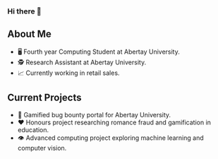 ### Hi there 👋

## About Me

- 🖥️ Fourth year Computing Student at Abertay University.
- 🕵️ Research Assistant at Abertay University.
- 📈 Currently working in retail sales.

## Current Projects

- 👾 Gamified bug bounty portal for Abertay University.
- ❤️ Honours project researching romance fraud and gamification in education.
- 👁️ Advanced computing project exploring machine learning and computer vision.

<!--
**CameronStewartSmart/CameronStewartSmart** is a ✨ _special_ ✨ repository because its `README.md` (this file) appears on your GitHub profile.

Here are some ideas to get you started:

- 🔭 I’m currently working on ...
- 🌱 I’m currently learning ...
- 👯 I’m looking to collaborate on ...
- 🤔 I’m looking for help with ...
- 💬 Ask me about ...
- 📫 How to reach me: ...
- 😄 Pronouns: ...
- ⚡ Fun fact: ...
-->
